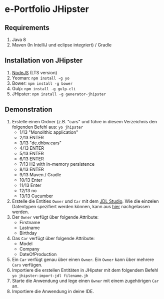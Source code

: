 # e-Portfolio JHipster

## Requirements
1. Java 8
2. Maven (In IntelliJ und eclipse integriert) / Gradle

## Installation von JHipster
1. [NodeJS](https://nodejs.org/en/) (LTS version)
2. Yeoman: ```npm install -g yo```
2. Bower: ```npm install -g bower```
3. Gulp: ```npm install -g gulp-cli```
4. JHipster: ```npm install -g generator-jhipster```


## Demonstration
1. Erstelle einen Ordner (z.B. "cars" und führe in diesem Verzeichnis den folgenden Befehl  aus: ```yo jhipster```
	* 1/13 "Monolithic application"
	* 2/13 ENTER
	* 3/13 "de.dhbw.cars"
	* 4/13 ENTER
	* 5/13 ENTER
	* 6/13 ENTER
	* 7/13 H2 with in-memory persistence
	* 8/13 ENTER
	* 9/13 Maven / Gradle
	* 10/13 Enter
	* 11/13 Enter
	* 12/13 no
	* 13/13 Cucumber
2. Erstelle die Entities ```Owner``` und ```Car``` mit dem [JDL Studio](http://jhipster.github.io/jdl-studio/). Wie die einzelen Datentypen spezifiert werden können, kann aus [hier](http://jhipster.github.io/jdl/) nachgelassen werden.
3. Der ```Owner``` verfügt über folgende Attribute:
	* Firstname
	* Lastname
	* Birthday
3. Das ```Car``` verfügt über folgende Attribute:
	* Model
	* Company
	* DateOfProduction
4. Ein ```Car``` verfügt genau über einen ```Owner```. Ein ```Owner``` kann über mehrere ```Cars``` verfügen.
5. Importiere die erstellen Entitäten in JHipster mit dem folgendem Befehl ```yo jhipster:import-jdl filename.jh```
7. Starte die Anwendung und lege einen ```Owner``` mit einem zugehörigen ```Car``` an.
8. Importiere die Anwendung in deine IDE.
